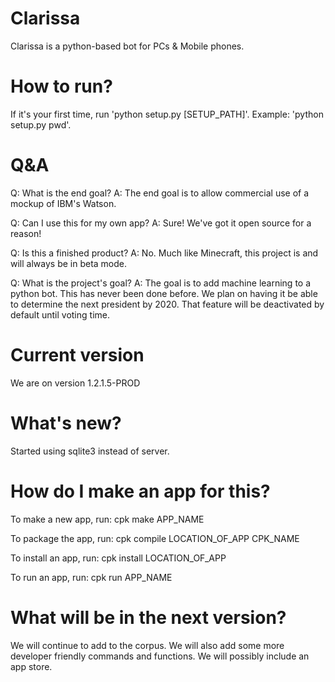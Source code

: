 # Clarissa

Clarissa is a python-based bot for PCs & Mobile phones.

# How to run?

If it's your first time, run 'python setup.py [SETUP_PATH]'. Example: 'python setup.py pwd'.

#  Q&A

Q: What is the end goal? A: The end goal is to allow commercial use of a mockup of IBM's Watson.

Q: Can I use this for my own app? A: Sure! We've got it open source for a reason!

Q: Is this a finished product? A: No. Much like Minecraft, this project is and will always be in beta mode.

Q: What is the project's goal? A: The goal is to add machine learning to a python bot. This has never been done before. We plan on having it be able to determine the next president by 2020. That feature will be deactivated by default until voting time.

# Current version
We are on version 1.2.1.5-PROD

# What's new?
Started using sqlite3 instead of server.

# How do I make an app for this?
To make a new app, run:
cpk make APP_NAME

To package the app, run:
cpk compile LOCATION_OF_APP CPK_NAME

To install an app, run:
cpk install LOCATION_OF_APP

To run an app, run:
cpk run APP_NAME

# What will be in the next version?
We will continue to add to the corpus. We will also add some more developer friendly commands and functions. We will possibly include an app store.
